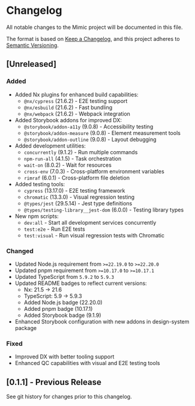 # Changelog

All notable changes to the Mimic project will be documented in this file.

The format is based on [Keep a Changelog](https://keepachangelog.com/en/1.0.0/),
and this project adheres to [Semantic Versioning](https://semver.org/spec/v2.0.0.html).

## [Unreleased]

### Added
- Added Nx plugins for enhanced build capabilities:
  - `@nx/cypress` (21.6.2) - E2E testing support
  - `@nx/esbuild` (21.6.2) - Fast bundling
  - `@nx/webpack` (21.6.2) - Webpack integration
- Added Storybook addons for improved DX:
  - `@storybook/addon-a11y` (9.0.8) - Accessibility testing
  - `@storybook/addon-measure` (9.0.8) - Element measurement tools
  - `@storybook/addon-outline` (9.0.8) - Layout debugging
- Added development utilities:
  - `concurrently` (9.1.2) - Run multiple commands
  - `npm-run-all` (4.1.5) - Task orchestration
  - `wait-on` (8.0.2) - Wait for resources
  - `cross-env` (7.0.3) - Cross-platform environment variables
  - `rimraf` (6.0.1) - Cross-platform file deletion
- Added testing tools:
  - `cypress` (13.17.0) - E2E testing framework
  - `chromatic` (13.3.0) - Visual regression testing
  - `@types/jest` (29.5.14) - Jest type definitions
  - `@types/testing-library__jest-dom` (6.0.0) - Testing library types
- New npm scripts:
  - `dev:all` - Start all development services concurrently
  - `test:e2e` - Run E2E tests
  - `test:visual` - Run visual regression tests with Chromatic

### Changed
- Updated Node.js requirement from `>=22.19.0` to `>=22.20.0`
- Updated pnpm requirement from `>=10.17.0` to `>=10.17.1`
- Updated TypeScript from `5.9.2` to `5.9.3`
- Updated README badges to reflect current versions:
  - Nx: 21.5 → 21.6
  - TypeScript: 5.9 → 5.9.3
  - Added Node.js badge (22.20.0)
  - Added pnpm badge (10.17.1)
  - Added Storybook badge (9.1.9)
- Enhanced Storybook configuration with new addons in design-system package

### Fixed
- Improved DX with better tooling support
- Enhanced QC capabilities with visual and E2E testing tools

## [0.1.1] - Previous Release

See git history for changes prior to this changelog.
